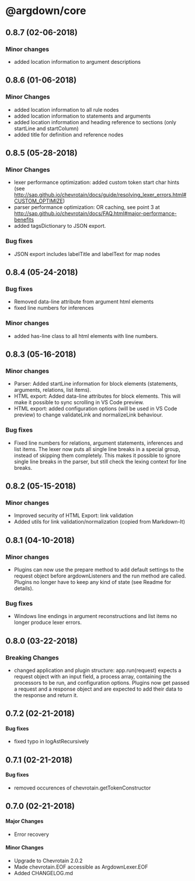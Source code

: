 # @argdown/core

## 0.8.7 (02-06-2018)

### Minor changes

* added location information to argument descriptions

## 0.8.6 (01-06-2018)

### Minor Changes

* added location information to all rule nodes
* added location information to statements and arguments
* added location information and heading reference to sections (only startLine and startColumn)
* added title for definition and reference nodes

## 0.8.5 (05-28-2018)

### Minor Changes

* lexer performance optimization: added custom token start char hints (see http://sap.github.io/chevrotain/docs/guide/resolving_lexer_errors.html#CUSTOM_OPTIMIZE)
* parser performance optimization: OR caching, see point 3 at http://sap.github.io/chevrotain/docs/FAQ.html#major-performance-benefits
* added tagsDictionary to JSON export.

### Bug fixes

* JSON export includes labelTitle and labelText for map nodes

## 0.8.4 (05-24-2018)

### Bug fixes

* Removed data-line attribute from argument html elements
* fixed line numbers for inferences

### Minor changes

* added has-line class to all html elements with line numbers.

## 0.8.3 (05-16-2018)

### Minor changes

* Parser: Added startLine information for block elements (statements, arguments, relations, list items).
* HTML export: Added data-line attributes for block elements. This will make it possible to sync scrolling in VS Code preview.
* HTML export: added configuration options (will be used in VS Code preview) to change validateLink and normalizeLink behaviour.

### Bug fixes

* Fixed line numbers for relations, argument statements, inferences and list items. The lexer now puts all single line breaks in a special group, instead of skipping them completely. This makes it possible to ignore single line breaks in the parser, but still check the lexing context for line breaks.

## 0.8.2 (05-15-2018)

### Minor changes

* Improved security of HTML Export: link validation
* Added utils for link validation/normalization (copied from Markdown-It)

## 0.8.1 (04-10-2018)

### Minor changes

* Plugins can now use the prepare method to add default settings to the request object before argdownListeners and the run method are called. Plugins no longer have to keep any kind of state (see Readme for details).

### Bug fixes

* Windows line endings in argument reconstructions and list items no longer produce lexer errors.

## 0.8.0 (03-22-2018)

### Breaking Changes

* changed application and plugin structure: app.run(request) expects a request object with an input field, a process array, containing the processors to be run, and configuration options. Plugins now get passed a request and a response object and are expected to add their data to the response and return it.

## 0.7.2 (02-21-2018)

#### Bug fixes

* fixed typo in logAstRecursively

## 0.7.1 (02-21-2018)

#### Bug fixes

* removed occurences of chevrotain.getTokenConstructor

## 0.7.0 (02-21-2018)

#### Major Changes

* Error recovery

#### Minor Changes

* Upgrade to Chevrotain 2.0.2
* Made chevrotain.EOF accessible as ArgdownLexer.EOF
* Added CHANGELOG.md
